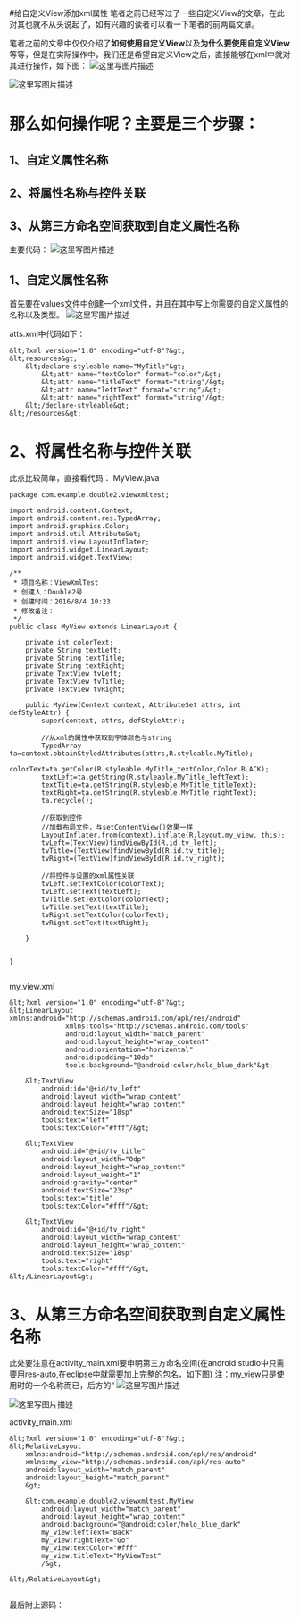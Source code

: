 #给自定义View添加xml属性
笔者之前已经写过了一些自定义View的文章，在此对其也就不从头说起了，如有兴趣的读者可以看一下笔者的前两篇文章。  

笔者之前的文章中仅仅介绍了**如何使用自定义View**以及**为什么要使用自定义View**等等，但是在实际操作中，我们还是希望自定义View之后，直接能够在xml中就对其进行操作，如下图： <img src="https://raw.githubusercontent.com/Double2hao/xujiajia_blog/main/img/980.png" alt="这里写图片描述">

<img src="https://raw.githubusercontent.com/Double2hao/xujiajia_blog/main/img/981.png" alt="这里写图片描述">

# 那么如何操作呢？主要是三个步骤：

## 1、自定义属性名称

## 2、将属性名称与控件关联

## 3、从第三方命名空间获取到自定义属性名称

主要代码： <img src="https://raw.githubusercontent.com/Double2hao/xujiajia_blog/main/img/982.png" alt="这里写图片描述">

## 1、自定义属性名称

首先要在values文件中创建一个xml文件，并且在其中写上你需要的自定义属性的名称以及类型。 <img src="https://raw.githubusercontent.com/Double2hao/xujiajia_blog/main/img/983.png" alt="这里写图片描述">

atts.xml中代码如下：

```
&lt;?xml version="1.0" encoding="utf-8"?&gt;
&lt;resources&gt;
    &lt;declare-styleable name="MyTitle"&gt;
        &lt;attr name="textColor" format="color"/&gt;
        &lt;attr name="titleText" format="string"/&gt;
        &lt;attr name="leftText" format="string"/&gt;
        &lt;attr name="rightText" format="string"/&gt;
    &lt;/declare-styleable&gt;
&lt;/resources&gt;

```

# 2、将属性名称与控件关联

此点比较简单，直接看代码： MyView.java

```
package com.example.double2.viewxmltest;

import android.content.Context;
import android.content.res.TypedArray;
import android.graphics.Color;
import android.util.AttributeSet;
import android.view.LayoutInflater;
import android.widget.LinearLayout;
import android.widget.TextView;

/**
 * 项目名称：ViewXmlTest
 * 创建人：Double2号
 * 创建时间：2016/8/4 10:23
 * 修改备注：
 */
public class MyView extends LinearLayout {

    private int colorText;
    private String textLeft;
    private String textTitle;
    private String textRight;
    private TextView tvLeft;
    private TextView tvTitle;
    private TextView tvRight;

    public MyView(Context context, AttributeSet attrs, int defStyleAttr) {
        super(context, attrs, defStyleAttr);

        //从xml的属性中获取到字体颜色与string
        TypedArray ta=context.obtainStyledAttributes(attrs,R.styleable.MyTitle);
        colorText=ta.getColor(R.styleable.MyTitle_textColor,Color.BLACK);
        textLeft=ta.getString(R.styleable.MyTitle_leftText);
        textTitle=ta.getString(R.styleable.MyTitle_titleText);
        textRight=ta.getString(R.styleable.MyTitle_rightText);
        ta.recycle();

        //获取到控件
        //加载布局文件，与setContentView()效果一样
        LayoutInflater.from(context).inflate(R.layout.my_view, this);
        tvLeft=(TextView)findViewById(R.id.tv_left);
        tvTitle=(TextView)findViewById(R.id.tv_title);
        tvRight=(TextView)findViewById(R.id.tv_right);

        //将控件与设置的xml属性关联
        tvLeft.setTextColor(colorText);
        tvLeft.setText(textLeft);
        tvTitle.setTextColor(colorText);
        tvTitle.setText(textTitle);
        tvRight.setTextColor(colorText);
        tvRight.setText(textRight);

    }


}


```

my_view.xml

```
&lt;?xml version="1.0" encoding="utf-8"?&gt;
&lt;LinearLayout xmlns:android="http://schemas.android.com/apk/res/android"
              xmlns:tools="http://schemas.android.com/tools"
              android:layout_width="match_parent"
              android:layout_height="wrap_content"
              android:orientation="horizontal"
              android:padding="10dp"
              tools:background="@android:color/holo_blue_dark"&gt;

    &lt;TextView
        android:id="@+id/tv_left"
        android:layout_width="wrap_content"
        android:layout_height="wrap_content"
        android:textSize="18sp"
        tools:text="left"
        tools:textColor="#fff"/&gt;

    &lt;TextView
        android:id="@+id/tv_title"
        android:layout_width="0dp"
        android:layout_height="wrap_content"
        android:layout_weight="1"
        android:gravity="center"
        android:textSize="23sp"
        tools:text="title"
        tools:textColor="#fff"/&gt;

    &lt;TextView
        android:id="@+id/tv_right"
        android:layout_width="wrap_content"
        android:layout_height="wrap_content"
        android:textSize="18sp"
        tools:text="right"
        tools:textColor="#fff"/&gt;
&lt;/LinearLayout&gt;

```

# 3、从第三方命名空间获取到自定义属性名称

此处要注意在activity_main.xml要申明第三方命名空间(在android studio中只需要用res-auto,在eclipse中就需要加上完整的包名，如下图) 注：my_view只是使用时的一个名称而已，后方的“ <img src="https://raw.githubusercontent.com/Double2hao/xujiajia_blog/main/img/984.png" alt="这里写图片描述">

<img src="https://raw.githubusercontent.com/Double2hao/xujiajia_blog/main/img/985.png" alt="这里写图片描述">

activity_main.xml

```
&lt;?xml version="1.0" encoding="utf-8"?&gt;
&lt;RelativeLayout
    xmlns:android="http://schemas.android.com/apk/res/android"
    xmlns:my_view="http://schemas.android.com/apk/res-auto"
    android:layout_width="match_parent"
    android:layout_height="match_parent"
    &gt;

    &lt;com.example.double2.viewxmltest.MyView
        android:layout_width="match_parent"
        android:layout_height="wrap_content"
        android:background="@android:color/holo_blue_dark"
        my_view:leftText="Back"
        my_view:rightText="Go"
        my_view:textColor="#fff"
        my_view:titleText="MyViewTest"
        /&gt;

&lt;/RelativeLayout&gt;


```

最后附上源码：